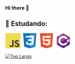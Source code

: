 ### Hi there 👋

<!--
**alexdiegoo/alexdiegoo** is a ✨ _special_ ✨ repository because its `README.md` (this file) appears on your GitHub profile.

Here are some ideas to get you started:

- 🔭 I’m currently working on ...
- 🌱 I’m currently learning ...
- 👯 I’m looking to collaborate on ...
- 🤔 I’m looking for help with ...
- 💬 Ask me about ...
- 📫 How to reach me: ...
- 😄 Pronouns: ...
- ⚡ Fun fact: ...
-->


## :seedling: Estudando:
<span><img src="https://raw.githubusercontent.com/devicons/devicon/master/icons/javascript/javascript-original.svg" width="50px" alt="Javascript"/></span>
<span><img src="https://raw.githubusercontent.com/devicons/devicon/master/icons/css3/css3-original.svg" width="50px" alt="CSS3"/><span>
<span><img src="https://raw.githubusercontent.com/devicons/devicon/master/icons/html5/html5-original.svg" width="50px" alt="HTML5"/></span>
<span><img src="https://raw.githubusercontent.com/devicons/devicon/master/icons/csharp/csharp-original.svg" width="50px" alt="Csharp"/></span>
	
[![Top Langs](https://github-readme-stats.vercel.app/api/top-langs/?username=alexdiegoo)](https://github.com/anuraghazra/github-readme-stats)

